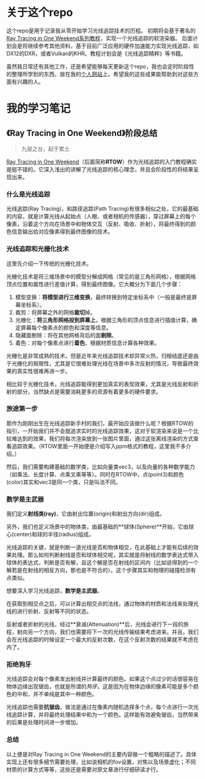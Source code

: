 # 关于这个repo
这个repo是用于记录我从零开始学习光线追踪技术的历程。
初期将会基于著名的[Ray Tracing in One Weekend系列教程](https://raytracing.github.io/)，实现一个光线追踪的软渲染器。
后面计划会是将继续参考其他资料，基于目前广泛应用的硬件加速能力实现光线追踪，如DX12的DXR，或者Vulkan的KHR。教程计划会是《光线追踪精粹》等书籍。

虽然我日常还有其他工作，还是希望能够每天更新这个repo，我也会定时阶段性的整理所学到的东西，放在我的[个人网站](qrc-eye.com)上。希望我的这些成果能帮助到对这些方面有兴趣的人。

# 我的学习笔记
## 《Ray Tracing in One Weekend》阶段总结
> 九层之台，起于累土

[Ray Tracing in One Weekend](https://raytracing.github.io/)（后面简称**RTOW**）作为光线追踪的入门教程确实是挺不错的。它深入浅出的讲解了光线追踪的核心理念，并且会阶段性的将结果呈现出来。

### 什么是光线追踪
光线追踪(Ray Tracing)，和路径追踪(Path Tracing)有很多相似之处，它的最基础的内容，就是计算光线从起始点（人眼、或者相机的传感器），穿过屏幕上的每个像素，沿着这个方向在场景中和物体交互（反射、吸收、折射），将最终得到的颜色信息输出给对应像素得到最终图像的技术。

### 光线追踪和光栅化技术
这里先介绍一下传统的光栅化技术。

光栅化技术是将三维场景中的模型分解成网格（常见的是三角形网格），根据网格顶点位置和属性进行差值计算，得到最终图像。它大概分为下面几个步骤：
1. 模型变换：**将模型进行三维变换**，最终转换到特定坐标系中（一般是最终是屏幕坐标系）。
2. 裁剪：将屏幕之外的网格**裁切**掉。
3. 光栅化：**将三角形网格投到屏幕上**，根据三角形的顶点信息进行插值计算，确定屏幕每个像素点的颜色和深度等信息。
4. 隐藏面剔除：将在其他网格背后的面**剔除**。
5. 着色：对每个像素点进行**着色**，根据材质信息计算各种效果。

光栅化是非常成熟的技术，但是近年来光线追踪技术却异常火热，归根结底还是由于光栅化的局限性，尤其是它很难处理光线在场景中多次反射的情况，导致最终效果的真实性很难再进一步。

相比较于光栅化技术，光线追踪能得到更加真实的表现效果，尤其是光线反射和折射的部分，当然缺点是需要消耗更多的资源有着更多的硬件要求。

### 旅途第一步
那作为刚刚出生在光线追踪新手村的我们，最开始应该做什么呢？根据RTOW的指引，一开始我们并不会就追求实时的光线追踪效果，这对于软渲染来说是一个比较难达到的效果，我们将每次渲染放到一张图片里面，通过这张离线渲染的方式查看追踪效果。（RTOW里面一开始便是介绍写入ppm格式的教程，这里我不多介绍。）

然后，我们需要构建基础的数学类，比如向量类vec3，以及向量的各种数学能力（如乘法、长度计算、点乘叉乘等等）。同时在RTOW中，点(point3)和颜色(color)其实和vec3是同一个类，只是叫法不同。

### 数学是主武器
我们定义**射线类(ray)**，它由射出位置(origin)和射出方向(dir)组成。

另外，我们也定义场景中的物体类，由最基础的**球体(Sphere)**开始，它由球心(center)和球的半径(radius)组成。

光线追踪的关键，就是判断一道光线是否和物体相交，在此基础上才能有后续的效果处理。那么如何判断射线是否和球体相交呢，其实就是将射线的数学表达式带入球体的表达式，判断是否有解，且这个解是否在射线的区间内（比如说得到的一个解若是在射线的相反方向，那也是不符合的）。这个步骤其实和物理的碰撞检测有点类似。

想要深入学习光线追踪，**数学是主武器**。

在获取到相交点之后，可以计算出相交点的法线，通过物体的材质和法线来处理光线的进行折射、反射等不同的状态。

反射或者折射的光线，经过**衰减(Attenuation)**后，光线会进行下一段的旅程，射向另一个方向，我们也需要将下一次的光线传输结果考虑进来。并且，我们会在光线追踪的时候设定一个最大的反射次数，在这个反射次数的结果就不考虑在内了。

### 拒绝狗牙
光线追踪会对每个像素发出射线并计算最终的颜色。如果这个点过少的话很容易在物体边缘出现锯齿，也就是所谓的*狗牙*。这是因为在物体边缘的像素可能是多个颜色的中和，并不单纯是其中一种颜色。

光线追踪也需要**抗锯齿**，做法是通过在像素内随机选择多个点，每个点进行一次光线追踪计算，并将最终处理结果中和为一个颜色。这样能有效避免锯齿，当然带来的后果是处理时间进一步增加。

### 总结
以上便是对Ray Tracing in One Weekend的主要内容做一个粗略的描述了。具体实现上还有很多细节需要处理，比如说相机的fov设置，对焦以及场景虚化；不同材质的计算方式等等，这些还是需要对原文章进行仔细研读才行。
